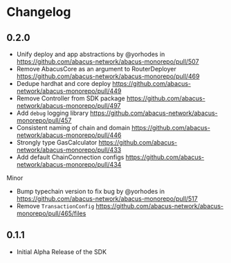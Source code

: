 # Changelog

## 0.2.0

- Unify deploy and app abstractions by @yorhodes in https://github.com/abacus-network/abacus-monorepo/pull/507
- Remove AbacusCore as an argument to RouterDeployer https://github.com/abacus-network/abacus-monorepo/pull/469
- Dedupe hardhat and core deploy https://github.com/abacus-network/abacus-monorepo/pull/449
- Remove Controller from SDK package https://github.com/abacus-network/abacus-monorepo/pull/497
- Add `debug` logging library https://github.com/abacus-network/abacus-monorepo/pull/457
- Consistent naming of chain and domain https://github.com/abacus-network/abacus-monorepo/pull/446
- Strongly type GasCalculator https://github.com/abacus-network/abacus-monorepo/pull/433
- Add default ChainConnection configs https://github.com/abacus-network/abacus-monorepo/pull/434

Minor

- Bump typechain version to fix bug by @yorhodes in https://github.com/abacus-network/abacus-monorepo/pull/517
- Remove `TransactionConfig` https://github.com/abacus-network/abacus-monorepo/pull/465/files

## 0.1.1

- Initial Alpha Release of the SDK
